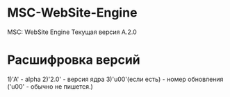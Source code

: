 MSC-WebSite-Engine
==================

MSC: WebSite Engine
Текущая версия A.2.0


Расшифровка версий
==================
1)'A' - alpha
2)'2.0' - версия ядра
3)'u00'(если есть) - номер обновления ('u00' - обычно не пишется.)
